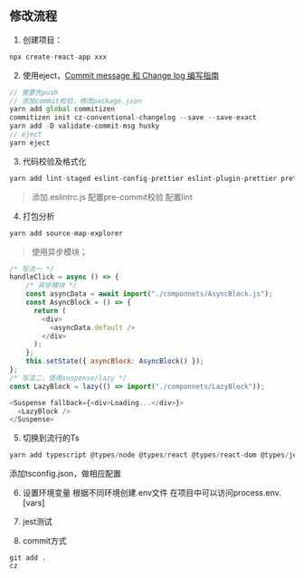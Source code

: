 ## 修改流程

1. 创建项目：
```js
npx create-react-app xxx
```
2. 使用eject，[Commit message 和 Change log 编写指南](http://www.ruanyifeng.com/blog/2016/01/commit_message_change_log.html)
```js
// 需要先push
// 添加commit校验，修改package.json
yarn add global commitizen
commitizen init cz-conventional-changelog --save --save-exact
yarn add -D validate-commit-msg husky
// eject
yarn eject
```

3. 代码校验及格式化

```js
yarn add lint-staged eslint-config-prettier eslint-plugin-prettier prettier -D
```
> 添加.eslintrc.js
> 配置pre-commit校验
> 配置lint

4. 打包分析


```js
yarn add source-map-explorer
```
> 使用异步模块；
```js
/* 写法一 */
handleClick = async () => {
    /* 异步模块 */
    const asyncData = await import("./componnets/AsyncBlock.js");
    const AsyncBlock = () => {
      return (
        <div>
          <asyncData.default />
        </div>
      );
    };
    this.setState({ asyncBlock: AsyncBlock() });
};
/* 写法二，使用suspense/lazy */
const LazyBlock = lazy(() => import("./componnets/LazyBlock"));

<Suspense fallback={<div>Loading...</div>}>
  <LazyBlock />
</Suspense>
```

5. 切换到流行的Ts

```ts
yarn add typescript @types/node @types/react @types/react-dom @types/jest @babel/preset-typescript -D
```
添加tsconfig.json，做相应配置


6. 设置环境变量
根据不同环境创建.env文件
在项目中可以访问process.env.[vars]

7. jest测试

8. commit方式

```
git add .
cz
```

